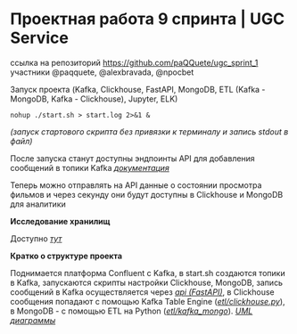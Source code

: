 # Проектная работа 9 спринта | UGC Service

ссылка на репозиторий https://github.com/paQQuete/ugc_sprint_1
участники @paqquete, @alexbravada, @npocbet

Запуск проекта (Kafka, Clickhouse, FastAPI, MongoDB, ETL (Kafka - MongoDB, Kafka - Clickhouse), Jupyter, ELK)

```shell
nohup ./start.sh > start.log 2>&1 &
```
*(запуск стартового скрипта без привязки к терминалу и запись stdout в файл)*

После запуска станут доступны эндпоинты API для добавления сообщений в топики Kafka
*[документация](http://127.0.0.1:8000/api/openapi)*

Теперь можно отправлять на API данные о состоянии просмотра фильмов и через секунду они будут доступны в Clickhouse и MongoDB для аналитики

**Исследование хранилищ**

Доступно  *[тут](https://github.com/paQQuete/ugc_sprint_1/blob/main/db_research/README.md)*

**Кратко о структуре проекта**

Поднимается платформа Confluent с Kafka, в start.sh создаются топики в Kafka, запускаются скрипты настройки Clickhouse, MongoDB,
запись сообщений в Kafka осуществляется через *[api (FastAPI)](http://127.0.0.1:8000/api/openapi)*, в Clickhouse сообщения попадают с помощью
Kafka Table Engine (*[etl/clickhouse.py](https://github.com/paQQuete/ugc_sprint_1/blob/main/etl/clickhouse.py)*), 
в MongoDB - с помощью ETL на Python (*[etl/kafka_mongo](https://github.com/paQQuete/ugc_sprint_1/tree/main/etl/kafka_mongo)*).
*[UML диаграммы](https://github.com/paQQuete/ugc_sprint_1/tree/main/uml)*

